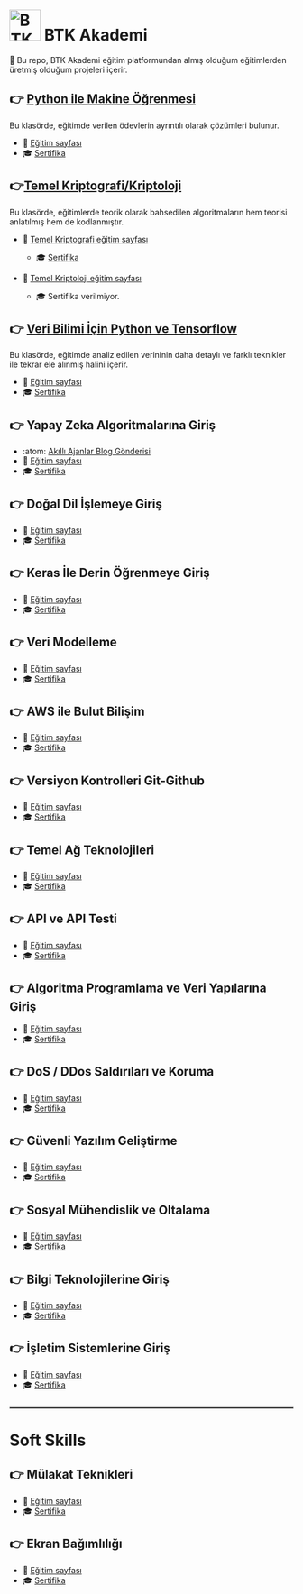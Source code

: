 #  <img src="https://user-images.githubusercontent.com/88631980/236693041-badeab36-8da4-4c1b-8171-4de19da3455a.png" alt="BTK Akademi Logo" width="55"/> BTK Akademi 

:diamond_shape_with_a_dot_inside:	 Bu repo, BTK Akademi eğitim platformundan almış olduğum eğitimlerden üretmiş olduğum projeleri içerir.

## :point_right: [Python ile Makine Öğrenmesi](https://github.com/enesmanan/BTK-Akademi/tree/main/Python%20ile%20Makine%20%C3%96%C4%9Frenmesi)
Bu klasörde, eğitimde verilen ödevlerin ayrıntılı olarak çözümleri bulunur.
+ :page_facing_up: [Eğitim sayfası](https://www.btkakademi.gov.tr/portal/course/python-ile-makine-ogrenmesi-11800)
+ :mortar_board: [Sertifika](https://www.btkakademi.gov.tr/portal/certificate/validate?certificateId=Yx1hPYNZ4g)

## :point_right:[Temel Kriptografi/Kriptoloji](https://github.com/enesmanan/BTK-Akademi/tree/main/Temel%20Kriptografi-Kriptoloji)
Bu klasörde, eğitimlerde teorik olarak bahsedilen algoritmaların hem teorisi anlatılmış hem de kodlanmıştır.
+ :page_facing_up: [Temel Kriptografi eğitim sayfası](https://www.btkakademi.gov.tr/portal/course/temel-kriptografi-20653)
  - :mortar_board: [Sertifika](https://www.btkakademi.gov.tr/portal/certificate/validate?certificateId=yjahJ11pg0)
  
+ :page_facing_up: [Temel Kriptoloji eğitim sayfası](https://www.btkakademi.gov.tr/portal/course/temel-kriptoloji-10112)
  - :mortar_board: Sertifika verilmiyor.

## :point_right: [Veri Bilimi İçin Python ve Tensorflow](https://github.com/enesmanan/BTK-Akademi/tree/main/Veri%20Bilimi%20%C4%B0%C3%A7in%20Python%20ve%20Tensorflow)
Bu klasörde, eğitimde analiz edilen verininin daha detaylı ve farklı teknikler ile tekrar ele alınmış halini içerir.
+ :page_facing_up: [Eğitim sayfası](https://www.btkakademi.gov.tr/portal/course/veri-bilimi-icin-python-ve-tensorflow-11705)
+ :mortar_board: [Sertifika](https://www.btkakademi.gov.tr/portal/certificate/validate?certificateId=yjahJWNEex)

## :point_right: Yapay Zeka Algoritmalarına Giriş
+ :atom: [Akıllı Ajanlar Blog Gönderisi](https://medium.com/@enesmanan768/ak%C4%B1ll%C4%B1-ajanlar-intelligent-agents-f10d48470fd3)
+ :page_facing_up: [Eğitim sayfası](https://www.btkakademi.gov.tr/portal/course/yapay-zeka-ve-algoritmalarina-giris-17500)
+ :mortar_board: [Sertifika](https://www.btkakademi.gov.tr/portal/certificate/validate?certificateId=XV1hW2nYKX)

## :point_right: Doğal Dil İşlemeye Giriş

+ :page_facing_up: [Eğitim sayfası](https://www.btkakademi.gov.tr/portal/course/dogal-dil-islemeye-giris-11864)
+ :mortar_board: [Sertifika](https://www.btkakademi.gov.tr/portal/certificate/validate?certificateId=EoPfbLxyg6)

## :point_right: Keras İle Derin Öğrenmeye Giriş

+ :page_facing_up: [Eğitim sayfası](https://www.btkakademi.gov.tr/portal/course/keras-ile-derin-ogrenmeye-giris-10599)
+ :mortar_board: [Sertifika](https://www.btkakademi.gov.tr/portal/certificate/validate?certificateId=AJaSdZXxVo)

## :point_right: Veri Modelleme

+ :page_facing_up: [Eğitim sayfası](https://www.btkakademi.gov.tr/portal/course/veri-modelleme-16515)
+ :mortar_board: [Sertifika](https://www.btkakademi.gov.tr/portal/certificate/validate?certificateId=mKEhvK89p9)

## :point_right: AWS ile Bulut Bilişim

+ :page_facing_up: [Eğitim sayfası](https://www.btkakademi.gov.tr/portal/course/amazon-web-servisleri-aws-ile-bulut-bilisim-20027)
+ :mortar_board: [Sertifika](https://www.btkakademi.gov.tr/portal/certificate/validate?certificateId=Ko9fLXXoML)

## :point_right: Versiyon Kontrolleri Git-Github

+ :page_facing_up: [Eğitim sayfası](https://www.btkakademi.gov.tr/portal/course/versiyon-kontrolleri-git-ve-github-19439)
+ :mortar_board: [Sertifika](https://www.btkakademi.gov.tr/portal/certificate/validate?certificateId=oJpS711jx6)

## :point_right: Temel Ağ Teknolojileri

+ :page_facing_up: [Eğitim sayfası](https://www.btkakademi.gov.tr/portal/course/temel-ag-teknolojileri-14711)
+ :mortar_board: [Sertifika](https://www.btkakademi.gov.tr/portal/certificate/validate?certificateId=vpWc8dBgYK)

## :point_right: API ve API Testi

+ :page_facing_up: [Eğitim sayfası](https://www.btkakademi.gov.tr/portal/course/api-ve-api-testi-12025)
+ :mortar_board: [Sertifika](https://www.btkakademi.gov.tr/portal/certificate/validate?certificateId=OKMhqYz9ZX)

## :point_right: Algoritma Programlama ve Veri Yapılarına Giriş

+ :page_facing_up: [Eğitim sayfası](https://www.btkakademi.gov.tr/portal/course/algoritma-programlama-ve-veri-yapilarina-giris-12565)
+ :mortar_board: [Sertifika](https://www.btkakademi.gov.tr/portal/certificate/validate?certificateId=lK1h7byGAJ)

## :point_right: DoS / DDos Saldırıları ve Koruma

+ :page_facing_up: [Eğitim sayfası](https://www.btkakademi.gov.tr/portal/course/dos-ddos-saldirilari-ve-koruma-21254)
+ :mortar_board: [Sertifika](https://www.btkakademi.gov.tr/portal/certificate/validate?certificateId=vpWc8eeMBA)

## :point_right: Güvenli Yazılım Geliştirme

+ :page_facing_up: [Eğitim sayfası](https://www.btkakademi.gov.tr/portal/course/guvenli-yazilim-gelistirme-9201)
+ :mortar_board: [Sertifika](https://www.btkakademi.gov.tr/portal/certificate/validate?certificateId=vpWc8danwO)

## :point_right: Sosyal Mühendislik ve Oltalama

+ :page_facing_up: [Eğitim sayfası](https://www.btkakademi.gov.tr/portal/course/sosyal-muhendislik-ve-oltalama-21012)
+ :mortar_board: [Sertifika](https://www.btkakademi.gov.tr/portal/certificate/validate?certificateId=wmlFJoopvG)

## :point_right: Bilgi Teknolojilerine Giriş

+ :page_facing_up: [Eğitim sayfası](https://www.btkakademi.gov.tr/portal/course/bilgi-teknolojilerine-giris-9391)
+ :mortar_board: [Sertifika](https://www.btkakademi.gov.tr/portal/certificate/validate?certificateId=oJpSme2Xo)

## :point_right: İşletim Sistemlerine Giriş

+ :page_facing_up: [Eğitim sayfası](https://www.btkakademi.gov.tr/portal/course/isletim-sistemlerine-giris-17624)
+ :mortar_board: [Sertifika](https://www.btkakademi.gov.tr/portal/certificate/validate?certificateId=6mqFNWbYYB)

<hr style="border: 0.5px solid gray; margin: 25px 0;">

# Soft Skills

## :point_right: Mülakat Teknikleri

+ :page_facing_up: [Eğitim sayfası](https://www.btkakademi.gov.tr/portal/course/mulakat-teknikleri-17519)
+ :mortar_board: [Sertifika](https://www.btkakademi.gov.tr/portal/certificate/validate?certificateId=D2xh1AVAP0)

## :point_right: Ekran Bağımlılığı

+ :page_facing_up: [Eğitim sayfası](https://www.btkakademi.gov.tr/portal/course/ekran-bagimliligi-18692)
+ :mortar_board: [Sertifika](https://www.btkakademi.gov.tr/portal/certificate/validate?certificateId=d6VtA2xkxw)
